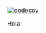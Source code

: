 [![codecov](https://img.shields.io/codecov/c/github/dwyl/hapi-auth-jwt2.svg?maxAge=2592000)](https://codecov.io/gh/enzoponf3/AlgoOfEmpires)


Hola!
